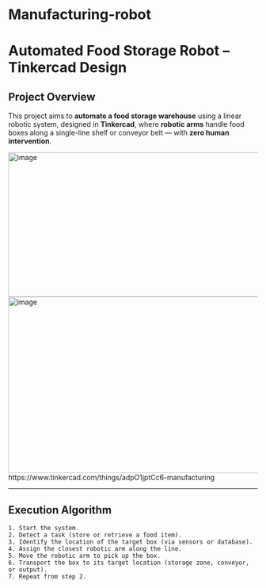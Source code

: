 # Manufacturing-robot
# Automated Food Storage Robot –  Tinkercad Design

##  Project Overview

This project aims to **automate a food storage warehouse** using a linear robotic system, designed in **Tinkercad**, where **robotic arms** handle food boxes along a single-line shelf or conveyor belt — with **zero human intervention**.

<img width="596" height="292" alt="image" src="https://github.com/user-attachments/assets/d7d1aff4-ed4f-4bb8-9433-0ba95b7456c5" />
<img width="918" height="356" alt="image" src="https://github.com/user-attachments/assets/d1393385-0081-4983-9997-c5ed4ee4a65f" />
https://www.tinkercad.com/things/adpO1jptCc6-manufacturing




---

##  Execution Algorithm

```plaintext
1. Start the system.
2. Detect a task (store or retrieve a food item).
3. Identify the location of the target box (via sensors or database).
4. Assign the closest robotic arm along the line.
5. Move the robotic arm to pick up the box.
6. Transport the box to its target location (storage zone, conveyor, or output).
7. Repeat from step 2.
